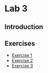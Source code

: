 
# Lab 3 

## Introduction 


  
## Exercises
  - [Exercise 1](ex1)
  - [Exercise 2](ex2)
  - [Exercise 3](ex3)

  